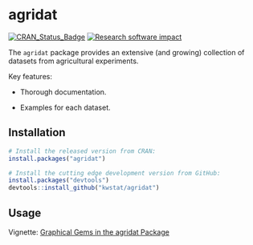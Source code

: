# agridat

[![CRAN_Status_Badge](http://www.r-pkg.org/badges/version/agridat)](https://cran.r-project.org/package=agridat)
[![Research software impact](http://depsy.org/api/package/cran/agridat/badge.svg)](http://depsy.org/package/r/agridat)

The `agridat` package provides an extensive (and growing) collection of datasets from agricultural experiments.

Key features:

* Thorough documentation.

* Examples for each dataset.

## Installation

```R
# Install the released version from CRAN:
install.packages("agridat")

# Install the cutting edge development version from GitHub:
install.packages("devtools")
devtools::install_github("kwstat/agridat")
```
## Usage

Vignette:
[Graphical Gems in the agridat Package](https://rawgit.com/kwstat/agridat/master/vignettes/agridat_examples.html)
